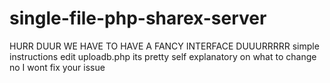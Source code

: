 # single-file-php-sharex-server
HURR DUUR WE HAVE TO HAVE A FANCY INTERFACE DUUURRRRR
simple instructions
edit uploadb.php 
its pretty self explanatory on what to change
no I wont fix your issue
